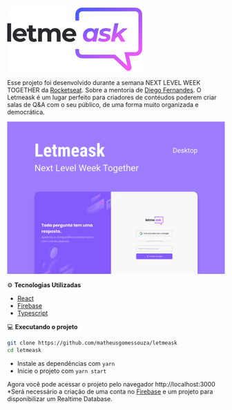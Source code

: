 ![](/readme/logo.svg)

Esse projeto foi desenvolvido durante a semana NEXT LEVEL WEEK TOGETHER da [Rocketseat](https://rocketseat.com.br). Sobre a mentoria de [Diego Fernandes](https://github.com/diego3g). O Letmeask é um lugar perfeito para criadores de contéudos poderem criar salas de Q&A com o seu público, de uma forma muito organizada e democrática.

![](/readme/capa.svg)

⚙ **Tecnologias Utilizadas**

- [React](https://reactjs.org/)
- [Firebase](https://firebase.google.com/)
- [Typescript](https://www.typescriptlang.org/)

💻 **Executando o projeto**

```bash
git clone https://github.com/matheusgomessouza/letmeask
cd letmeask
```
- Instale as dependências com `yarn`
- Inicie o projeto com `yarn start`

Agora você pode acessar o projeto pelo navegador http://localhost:3000
*Será necessário a criação de uma conta no [Firebase](https://firebase.google.com/) e um projeto para disponibilizar um Realtime Database.